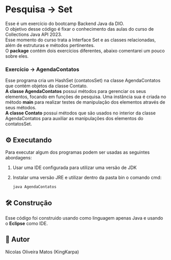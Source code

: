 # Pesquisa -> Set
Esse é um exercício do bootcamp Backend Java da DIO. <br>
O objetivo desse código é fixar o conhecimento das aulas do curso de Collections Java API 2023. <br>
Esse momento do curso trata a Interface Set e as classes relacionadas, além de estruturas e métodos pertinentes. <br>
O **package** contém dois exercícios diferentes, abaixo comentarei um pouco sobre eles.

### Exercício -> AgendaContatos
Esse programa cria um HashSet (contatosSet) na classe AgendaContatos que contém objetos da classe Contato. <br>
**A classe AgendaContatos** possui métodos para gerenciar os seus elementos, focando em funções de pesquisa. Uma instância sua é criada no método **main** para realizar testes de manipulação dos elementos através de seus métodos.<br>
**A classe Contato** possui métodos que são usados no interior da classe AgendaContatos para auxiliar as manipulações dos elementos do contatosSet.

## :gear: Executando
Para executar algum dos programas podem ser usadas as seguintes abordagens: <br>
1. Usar uma IDE configurada para utilizar uma versão de JDK

2. Instalar uma versão JRE e utilizar dentro da pasta bin o comando cmd: 
    ```
    java AgendaContatos
    ```

## :hammer_and_wrench: Construção
Esse código foi construido usando como linguagem apenas Java e usando o **Eclipse** como IDE.

## :dragon_face: Autor
Nicolas Oliveira Matos (KingKarpa)